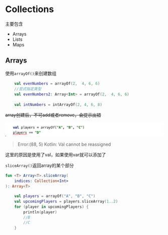 # Collections

主要包含

+ Arrays
+ Lists
+ Maps

## Arrays

使用`arrayOf()`来创建数组

```kotlin
    val evenNumbers = arrayOf(2,  4, 6, 6)
    //显式指定类型
    val evenNumbers2: Array<Int> = arrayOf(2,  4, 6, 6)

    val intNumbers = intArrayOf(2, 4, 6, 8)
```

~~array创建后，不可add或者remove，会提示出错~~

![004](https://github.com/winfredzen/Android-Basic/blob/master/Kotlin/images/004.png)

> Error:(88, 5) Kotlin: Val cannot be reassigned

这里的原因是使用了val，如果使用var就可以添加了



`sliceArray()`返回array的某个部分

```kotlin
fun <T> Array<T>.sliceArray(
    indices: Collection<Int>
): Array<T>
```

```kotlin
    val players = arrayOf("A", "B", "C")
    val upcomingPlayers = players.sliceArray(1..2)
    for (player in upcomingPlayers) {
        println(player)
        //B
        //C
    }
```

